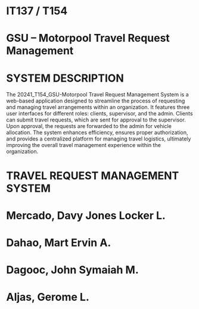 # IT137 / T154
# GSU – Motorpool Travel Request Management

# SYSTEM DESCRIPTION
The 20241_T154_GSU-Motorpool Travel Request Management System is a web-based application designed to streamline the process of requesting and managing travel arrangements within an organization. It features three user interfaces for different roles: clients, supervisor, and the admin. Clients can submit travel requests, which are sent for approval to the supervisor. Upon approval, the requests are forwarded to the admin for vehicle allocation. The system enhances efficiency, ensures proper authorization, and provides a centralized platform for managing travel logistics, ultimately improving the overall travel management experience within the organization.

# TRAVEL REQUEST MANAGEMENT SYSTEM
# Mercado, Davy Jones Locker L.
# Dahao, Mart Ervin A.
# Dagooc, John Symaiah M.
# Aljas, Gerome L.
